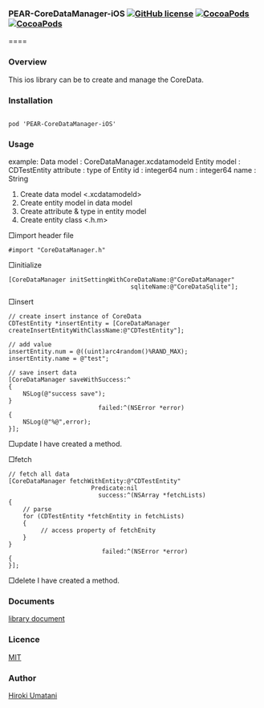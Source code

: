 ### PEAR-CoreDataManager-iOS [![GitHub license](https://img.shields.io/badge/LICENSE-MIT%20LICENSE-blue.svg)](https://github.com/HirokiUmatani/PEAR-CoreDataManager-iOS/LICENSE) [![CocoaPods](https://img.shields.io/badge/platform-ios-lightgrey.svg)](https://cocoapods.org/pods/PEAR-CoreDataManager-iOS) [![CocoaPods](https://img.shields.io/cocoapods/v/PEAR-CoreDataManager-iOS.svg)](https://cocoapods.org/pods/PEAR-CoreDataManager-iOS)  

====
### Overview
This ios library can be to create and manage the CoreData.

### Installation
<code>
pod 'PEAR-CoreDataManager-iOS'
</code>

### Usage
example:
Data model : CoreDataManager.xcdatamodeld
Entity model : CDTestEntity
attribute : type of Entity 
id   : integer64
num  : integer64
name : String

1. Create data model <.xcdatamodeld>
2. Create entity model in data model
3. Create attribute & type in entity model
4. Create entity class <.h.m>

□import header file
```
#import "CoreDataManager.h"
```

□initialize
```
[CoreDataManager initSettingWithCoreDataName:@"CoreDataManager"
                                  sqliteName:@"CoreDataSqlite"];
```

□insert
```
// create insert instance of CoreData
CDTestEntity *insertEntity = [CoreDataManager createInsertEntityWithClassName:@"CDTestEntity"];
    
// add value
insertEntity.num = @((uint)arc4random()%RAND_MAX);
insertEntity.name = @"test";
    
// save insert data
[CoreDataManager saveWithSuccess:^
{
    NSLog(@"success save");
}
                         failed:^(NSError *error)
{
    NSLog(@"%@",error);
}];
```

□update
I have created a method.

□fetch
```
// fetch all data
[CoreDataManager fetchWithEntity:@"CDTestEntity"
                       Predicate:nil
                         success:^(NSArray *fetchLists)
{
    // parse
    for (CDTestEntity *fetchEntity in fetchLists)
    {
         // access property of fetchEnity    
    }
}
                          failed:^(NSError *error)
{
}];
```

□delete
I have created a method.

### Documents
[library document](http://cocoadocs.org/docsets/PEAR-CoreDataManager-iOS)

### Licence
[MIT](https://github.com/HirokiUmatani/PEAR-CoreDataManager-iOS/blob/master/LICENSE)

### Author
[Hiroki Umatani](https://github.com/HirokiUmatani)
